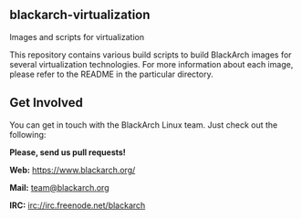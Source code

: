 ## blackarch-virtualization

Images and scripts for virtualization

This repository contains various build scripts to build BlackArch images for several virtualization technologies.
For more information about each image, please refer to the README in the particular directory.

## Get Involved

You can get in touch with the BlackArch Linux team. Just check out the
following:

**Please, send us pull requests!**

**Web:** https://www.blackarch.org/

**Mail:** team@blackarch.org

**IRC:** [irc://irc.freenode.net/blackarch](irc://irc.freenode.net/blackarch)
